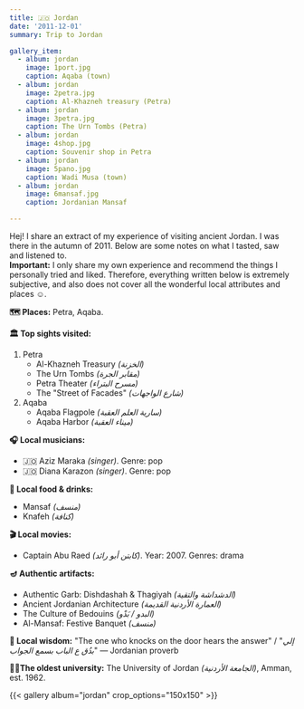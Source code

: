 ```yaml
---
title: 🇯🇴 Jordan
date: '2011-12-01'
summary: Trip to Jordan

gallery_item:
  - album: jordan
    image: 1port.jpg
    caption: Aqaba (town)
  - album: jordan
    image: 2petra.jpg
    caption: Al-Khazneh treasury (Petra)
  - album: jordan
    image: 3petra.jpg
    caption: The Urn Tombs (Petra)
  - album: jordan
    image: 4shop.jpg
    caption: Souvenir shop in Petra
  - album: jordan
    image: 5pano.jpg
    caption: Wadi Musa (town)
  - album: jordan
    image: 6mansaf.jpg
    caption: Jordanian Mansaf

---
```

Hej! I share an extract of my experience of visiting ancient Jordan. I was there in the autumn of 2011. Below are some notes on what I tasted, saw and listened to.<br>
<b>Important:</b> I only share my own experience and recommend the things I personally tried and liked. Therefore, everything written below is extremely subjective, and also does not cover all the wonderful local attributes and places ☺️.

<b>🗺 Places:</b> Petra, Aqaba.<br>

<b>🏛 Top sights visited: </b>
1. Petra
    - Al-Khazneh Treasury <i>(الخزنة)</i>
    - The Urn Tombs <i>(مقابر الجرة)</i>
    - Petra Theater <i>(مسرح البتراء)</i>
    - The "Street of Facades" <i>(شارع الواجهات)</i>
2. Aqaba
    - Aqaba Flagpole <i>(سارية العلم العقبة)</i>
    - Aqaba Harbor <i>(ميناء العقبة)</i>


<b>🎧 Local musicians: </b>
- 🇯🇴 Aziz Maraka <i>(singer)</i>. Genre: pop
- 🇯🇴 Diana Karazon <i>(singer)</i>. Genre: pop


<b>🥘 Local food & drinks: </b>
- Mansaf <i>(منسف)</i>
- Knafeh <i>(كنافة)</i>


<b>🎬 Local movies:</b>
- Captain Abu Raed <i>(كابتن أبو رائد)</i>. Year: 2007. Genres: drama

<b>🪔 Authentic artifacts:</b>
- Authentic Garb: Dishdashah & Thagiyah <i>(الدشداشة والتقية)</i> 
- Ancient Jordanian Architecture <i>(العمارة الأردنية القديمة)</i> 
- The Culture of Bedouins <i>(البدو / بَدْو)</i> 
- Al-Mansaf: Festive Banquet <i>(منسف)</i> 


<b>🦉 Local wisdom:</b> "The one who knocks on the door hears the answer" / "<i>إلي بدُق ع الباب بسمع الجواب</i>" — Jordanian proverb 


<b>👨‍🎓The oldest university:</b> The University of Jordan <i>(الجامعة الأردنية)</i>, Amman, est. 1962. 


{{< gallery album="jordan" crop_options="150x150" >}}
   

